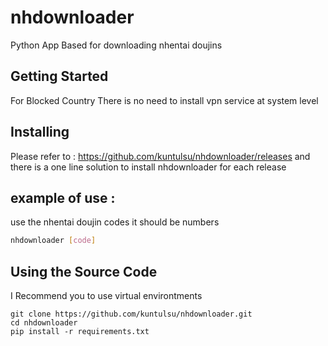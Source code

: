 # nhdownloader

Python App Based for downloading nhentai doujins 

## Getting Started
For Blocked Country There is no need to install vpn service at system level 

## Installing
Please refer to : https://github.com/kuntulsu/nhdownloader/releases
and there is a one line solution to install nhdownloader for each release


## example of use :
use the nhentai doujin codes it should be numbers
```bash
nhdownloader [code]
```


## Using the Source Code
I Recommend you to use virtual environtments
```
git clone https://github.com/kuntulsu/nhdownloader.git
cd nhdownloader
pip install -r requirements.txt
```
